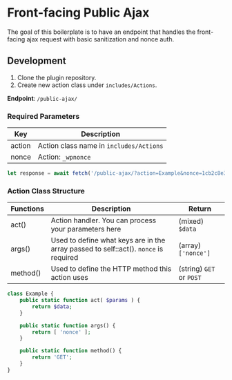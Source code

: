 # Front-facing Public Ajax
The goal of this boilerplate is to have an endpoint that handles the front-facing ajax request with basic sanitization and nonce auth.

## Development
1. Clone the plugin repository.
2. Create new action class under `includes/Actions`.

**Endpoint**: `/public-ajax/`

### Required Parameters
| Key    | Description                             |
|--------|-----------------------------------------|
| action | Action class name in `includes/Actions` |
| nonce  | Action: `_wpnonce`                      |

```js
let response = await fetch('/public-ajax/?action=Example&nonce=1cb2c8e383');
```

### Action Class Structure


| Functions | Description                                                                          | Return                   |
|-----------|--------------------------------------------------------------------------------------|--------------------------|
| act()     | Action handler. You can process your parameters here                                 | (mixed) `$data`          |
| args()    | Used to define what keys are in the array passed to self::act(). `nonce` is required | (array) `['nonce']`      |
| method()  | Used to define the HTTP method this action uses                                      | (string) `GET` or `POST` |
```php
class Example {
	public static function act( $params ) {
		return $data;
	}

	public static function args() {
		return [ 'nonce' ];
	}

	public static function method() {
		return 'GET';
	}
}
```